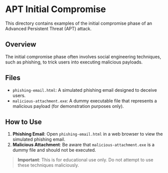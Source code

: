 # APT Initial Compromise

This directory contains examples of the initial compromise phase of an Advanced Persistent Threat (APT) attack.

## Overview

The initial compromise phase often involves social engineering techniques, such as phishing, to trick users into executing malicious payloads.

## Files

- `phishing-email.html`: A simulated phishing email designed to deceive users.
- `malicious-attachment.exe`: A dummy executable file that represents a malicious payload (for demonstration purposes only).

## How to Use

1. **Phishing Email**: Open `phishing-email.html` in a web browser to view the simulated phishing email.
2. **Malicious Attachment**: Be aware that `malicious-attachment.exe` is a dummy file and should not be executed.

> **Important**: This is for educational use only. Do not attempt to use these techniques maliciously.
